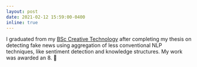 ```yaml
---
layout: post
date: 2021-02-12 15:59:00-0400
inline: true
---
```


I graduated from my [BSc Creative Technology](https://www.utwente.nl/en/education/bachelor/programmes/creative-technology/) after completing my thesis on detecting fake news using aggregation of less conventional NLP techniques, like sentiment detection and knowledge structures. My work was awarded an 8. :tada: 